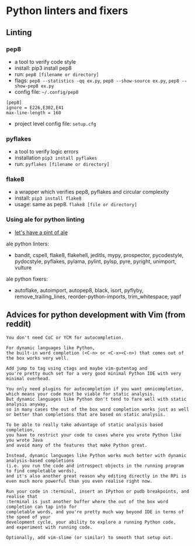 # Python linters and fixers

## Linting

### pep8
* a tool to verify code style
* install: pip3 install pep8
* run: `pep8 [filename or directory]`
* flags: `pep8 --statistics -qq ex.py`, `pep8 --show-source ex.py`, `pep8 --show-pep8 ex.py`
* config file: `~/.config/pep8`
```
[pep8]
ignore = E226,E302,E41
max-line-length = 160
```
* project level config file: `setup.cfg`

### pyflakes
* a tool to verify logic errors
* installation `pip3 install pyflakes`
* run: `pyflakes [filename or directory]`

### flake8
* a wrapper which verifies pep8, pyflakes and circular complexity
* install: `pip3 install flake8`
* usage: same as pep8. `flake8 [file or directory]`

### Using ale for python linting
* [let's have a pint of ale](https://dmerej.info/blog/post/lets-have-a-pint-of-vim-ale/)

ale python linters:
* bandit, cspell, flake8, flakehell, jeditls, mypy, prospector, pycodestyle, pydocstyle, pyflakes, pylama, pylint, pylsp, pyre, pyright, unimport, vulture

ale python fixers:
* autoflake, autoimport, autopep8, black, isort, pyflyby, remove_trailing_lines, reorder-python-imports, trim_whitespace, yapf

## Advices for python development with Vim (from reddit)
```
You don't need CoC or YCM for autocompletion.

For dynamic languages like Python,
the built-in word completion (<C-n> or <C-x><C-n>) that comes out of the box works very well.

Add jump to tag using ctags and maybe vim-gutentag and
you're pretty much set for a very good minimal Python IDE with very minimal overhead.

You only need plugins for autocompletion if you want omnicompletion,
which means your code must be viable for static analysis.
But dynamic languages like Python don't tend to fare well with static analysis anyway,
so in many cases the out of the box word completion works just as well
or better than completions that are based on static analysis.

To be able to really take advantage of static analysis based completion,
you have to restrict your code to cases where you wrote Python like you wrote Java
and avoid many of the features that make Python great.

Instead, dynamic languages like Python works much better with dynamic analysis-based completions
(i.e. you run the code and introspect objects in the running program to find completable words),
and it's also another great reason why editing directly in the RPi is even much more powerful than you even realise right now.

Run your code in :terminal, insert an IPython or pudb breakpoints, and realise that
:terminal is just another buffer where the out of the box word completion can tap into for
completable words, and you're pretty much way beyond IDE in terms of the speed of your
development cycle, your ability to explore a running Python code,
and experiment with running code.

Optionally, add vim-slime (or similar) to smooth that setup out.
```
